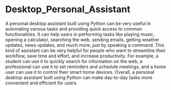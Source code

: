 # Desktop_Personal_Assistant
A personal desktop assistant built using Python can be very useful in automating various tasks and providing quick access to common functionalities. It can help users in performing tasks like playing music, opening a calculator, searching the web, sending emails, getting weather updates, news updates, and much more, just by speaking a command. This kind of assistant can be very helpful for people who want to streamline their workflow, save time and effort, and increase productivity. For example, a student can use it to quickly search for information on the web, a professional can use it to set reminders and schedule meetings, and a home user can use it to control their smart home devices.
Overall, a personal desktop assistant built using Python can make day-to-day tasks more convenient and efficient for users.


